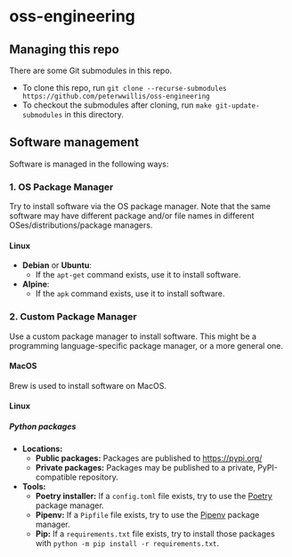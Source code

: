 # oss-engineering

## Managing this repo

There are some Git submodules in this repo.
 - To clone this repo, run `git clone --recurse-submodules https://github.com/peterwwillis/oss-engineering`
 - To checkout the submodules after cloning, run `make git-update-submodules` in this directory.

## Software management

Software is managed in the following ways:

### 1. OS Package Manager
Try to install software via the OS package manager. Note that the same software may have different package and/or file names in different OSes/distributions/package managers.

#### Linux
- **Debian** or **Ubuntu**:
  - If the `apt-get` command exists, use it to install software.
- **Alpine**:
  - If the `apk` command exists, use it to install software.

### 2. Custom Package Manager
Use a custom package manager to install software. This might be a programming language-specific package manager, or a more general one.

#### MacOS
Brew is used to install software on MacOS.

#### Linux

##### Python packages
- **Locations:**
  - **Public packages:** Packages are published to https://pypi.org/
  - **Private packages:** Packages may be published to a private, PyPI-compatible repository.
- **Tools:**
  - **Poetry installer:** If a `config.toml` file exists, try to use the [Poetry](https://python-poetry.org) package manager.
  - **Pipenv:** If a `Pipfile` file exists, try to use the [Pipenv](https://pipenv.pypa.io/en/latest/) package manager.
  - **Pip:** If a `requirements.txt` file exists, try to install those packages with `python -m pip install -r requirements.txt`.

